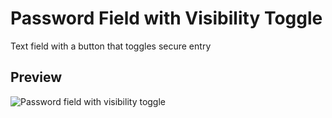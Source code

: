 # Password Field with Visibility Toggle
Text field with a button that toggles secure entry

## Preview

![Password field with visibility toggle](https://user-images.githubusercontent.com/1212163/74360723-95624c80-4d93-11ea-9de4-961206a6cb03.gif)
